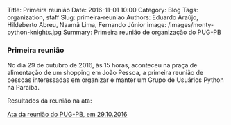 Title: Primeira reunião
Date: 2016-11-01 10:00
Category: Blog
Tags: organization, staff
Slug: primeira-reuniao
Authors: Eduardo Araújo, Hildeberto Abreu, Naamã Lima, Fernando Júnior
image: /images/monty-python-knights.jpg
Summary: Primeira reunião de organização do PUG-PB


### Primeira reunião

No dia 29 de outubro de 2016, às 15 horas, aconteceu na praça de alimentação de
um shopping em João Pessoa, a primeira reunião de pessoas interessadas em
organizar e manter um Grupo de Usuários Python na Paraíba.

Resultados da reunião na ata:

[Ata da reunião do PUG-PB, em 29.10.2016]({filename}/pdfs/reuniao-001.pdf)
